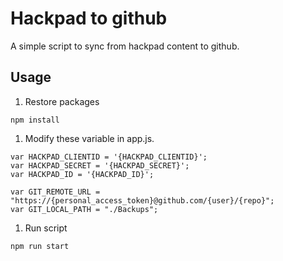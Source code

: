 # Hackpad to github

A simple script to sync from hackpad content to github.

## Usage

1. Restore packages

  ```
  npm install
  ```

1. Modify these variable in app.js.

  ```
  var HACKPAD_CLIENTID = '{HACKPAD_CLIENTID}';
  var HACKPAD_SECRET = '{HACKPAD_SECRET}';
  var HACKPAD_ID = '{HACKPAD_ID}';

  var GIT_REMOTE_URL = "https://{personal_access_token}@github.com/{user}/{repo}";
  var GIT_LOCAL_PATH = "./Backups";
  ```

1. Run script

  ```
  npm run start
  ```
